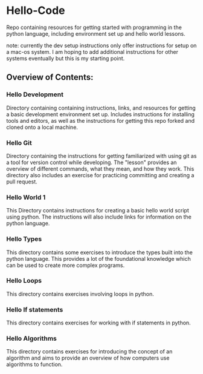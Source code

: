 # Hello-Code
Repo containing resources for getting started with programming in the python language, including environment set up and hello world lessons.

note: currently the dev setup instructions only offer instructions for setup on a mac-os system. I am hoping to add additional instructions for other systems eventually but this is my starting point.

## Overview of Contents:

### Hello Development
Directory containing containing instructions, links, and resources for getting a basic development environment set up. Includes instructions for installing tools and editors, as well as the instructions for getting this repo forked and cloned onto a local machine.
### Hello Git
Directory containing the instructions for getting familiarized with using git as a tool for version control while developing. The "lesson" provides an overview of different commands, what they mean, and how they work. This directory also includes an exercise for practicing committing and creating a pull request.
### Hello World 1
This Directory contains instructions for creating a basic hello world script using python. The instructions will also include links for information on the python language. 
### Hello Types 
This directory contains some exercises to introduce the types built into the python language. This provides a lot of the foundational knowledge which can be used to create more complex programs.
### Hello Loops
This directory contains exercises involving loops in python.

### Hello If statements
This directory contains exercises for working with if statements in python. 

### Hello Algorithms 
This directory contains exercises for introducing the concept of an algorithm and aims to provide an overview of how computers use algorithms to function.
